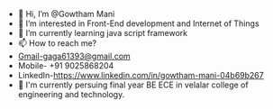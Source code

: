 - 👋 Hi, I’m @Gowtham Mani
- 👀 I’m interested in Front-End development and Internet of Things
- 🌱 I’m currently learning java script framework 
- 📫 How to reach me?
- Gmail-gaga61393@gmail.com
- Mobile- +91 9025868204
- LinkedIn-https://www.linkedin.com/in/gowtham-mani-04b69b267
- 💞 I'm currently persuing final year BE ECE in velalar college of engineering and technology.

<!---
Gowtham-143a/Gowtham-143a is a ✨ special ✨ repository because its `README.md` (this file) appears on your GitHub profile.
You can click the Preview link to take a look at your changes.
--->
